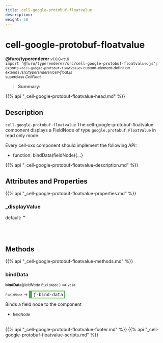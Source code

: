 ```yaml
---
title: cell-google-protobuf-floatvalue
description: 
weight: 50
---
```


# cell-google-protobuf-floatvalue
**@furo/typerenderer** <small>v1.0.0-rc.6</small>
<br>`import '@furo/typerenderer/src/cell-google-protobuf-floatvalue.js';`<small>
<br>exports `<cell-google-protobuf-floatvalue>` custom-element-definition
<br>extends */src/typerenderer/cell-float.js*
<br>superclass *CellFloat*</small>

> **Summary:** 

{{% api "_cell-google-protobuf-floatvalue-head.md" %}}

## Description

`cell-google-protobuf-floatvalue`
The cell-google-protobuf-floatvalue component displays a FieldNode of type `google.protobuf.FloatValue` in read only mode.

Every cell-xxx component should implement the following API:
- function: bindData(fieldNode){...}

{{% api "_cell-google-protobuf-floatvalue-description.md" %}}


## Attributes and Properties
{{% api "_cell-google-protobuf-floatvalue-properties.md" %}}





### **_displayValue**
default: **&#39;&#39;**</small>


<br><br>

## Methods
{{% api "_cell-google-protobuf-floatvalue-methods.md" %}}


### **bindData**
<small>**bindData**(*fieldNode* `FieldNode` ) ⟹ `void`</small>

<small>`FieldNode` </small> →
<span  style="border-width:2px 2px 2px 10px; border-style: solid;border-color:  rgb(76, 175, 80);font-family:monospace; padding:2px 4px;">ƒ-bind-data</span>

Binds a field node to the component

- <small>fieldNode </small>
<br><br>






{{% api "_cell-google-protobuf-floatvalue-footer.md" %}}
{{% api "_cell-google-protobuf-floatvalue-scripts.md" %}}
